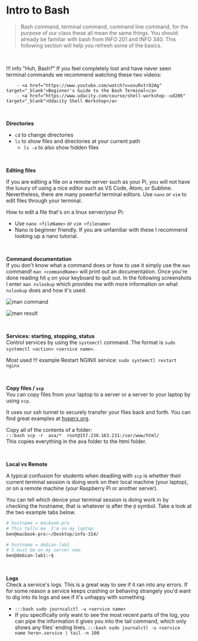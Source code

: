 #  Intro to Bash

> Bash command, terminal command, command line command, for the purpose of our class these all mean the same things. You should already be familiar with bash from INFO 201 and INFO 340. This following section will help you refresh some of the basics.

<br>

!!! info "Huh, Bash?"
        If you feel completely lost and have never seen terminal commands we recommend watching these two videos:

        - <a href="https://www.youtube.com/watch?v=oxuRxtrO2Ag" target="_blank">Beginner's Guide to the Bash Terminal</a>
        - <a href="https://www.udacity.com/course/shell-workshop--ud206" target="_blank">Udacity Shell Workshop</a>

<br>

**Directories**

* `cd` to change directories
* `ls` to show files and directories at your current path
  * `ls -a` to also show hidden files

<br>

**Editing files** 

If you are editing a file on a remote server such as your Pi, you will not have the luxury of using a nice editor such as VS Code, Atom, or Sublime. Nevertheless, there are many powerful terminal editors.
Use `nano` or `vim` to edit files through your terminal.

How to edit a file that's on a linux server/your Pi:

- Use `nano <fileName>` or `vim <filename>`
- Nano is beginner friendly. 
If you are unfamiliar with these I recommend looking up a nano tutorial.

<br>

**Command documentation** <br>
If you don't know what a command does or how to use it simply use the `man` command! 
`man <commandName>` will print out an documentation. Once you're done reading hit `q` on your keyboard to quit out.  In the following screenshots I enter `man nslookup` which provides me with more information on what `nslookup` does and how it's used.

![man command](img/welcome/man1.png)

![man result](img/welcome/man2.png)

<br>


**Services: starting, stopping, status** <br>
Control services by using the `systemctl` command. The format is `sudo systemctl <action> <service name>`.


Most used 
!!! example
        Restart NGINX service: `sudo systemctl restart nginx`

<br>

**Copy files / `scp`** <br>
You can copy files from your laptop to a server or a server to your laptop by using `scp`. 

It uses our ssh tunnel to securely transfer your files back and forth. You can find great examples at [hyperx.org](http://www.hypexr.org/linux_scp_help.php).

Copy all of the contents of a folder:<br> `:::bash scp -r  ava/*  root@157.230.163.231:/var/www/html/`<br> This copies everything in the ava folder to the html folder.

<br>


**Local vs Remote**

A typical confusion for students when deadling with `scp` is whether their current terminal session is doing work on their local machine (your laptop), or on a remote machine (your Raspberry Pi or another server).

You can tell which device your terminal session is doing work in by checking the hostname, that is whatever is after the `@` symbol. Take a look at the two example tabs below.

``` bash tab="Local"
# hostname = macbook-pro
# This tells me  I'm on my laptop.
ben@macbook-pro:~/Desktop/info-314/
```

``` bash tab="Remote"
# hostname = debian-lab1
# I must be on my server now.
ben@debian-lab1:~$
```

<br>

**Logs** <br>
Check a service's logs. This is a great way to see if it ran into any errors. If for some reason a service keeps crashing or behaving strangely you'd want to dig into its logs and see if it's unhappy with something.

* `:::bash sudo journcalctl -u <service name>`
* If you specifically only want to see the most recent parts of the log, you can pipe the information it gives you into the tail command, which only shows any files' ending lines. `:::bash sudo journalctl -u <service name here>.service | tail -n 100`

<br>